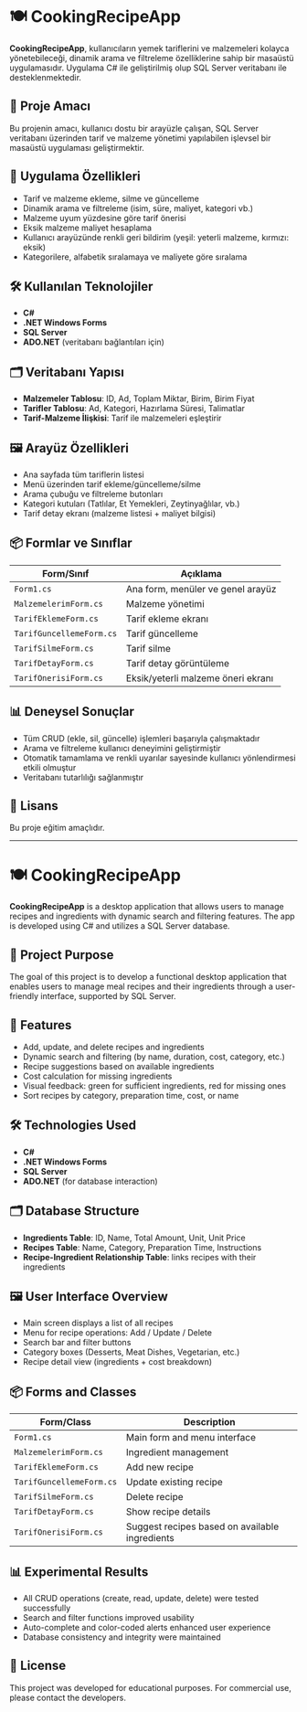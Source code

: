 # 🍽️ CookingRecipeApp

**CookingRecipeApp**, kullanıcıların yemek tariflerini ve malzemeleri kolayca yönetebileceği, dinamik arama ve filtreleme özelliklerine sahip bir masaüstü uygulamasıdır. Uygulama C# ile geliştirilmiş olup SQL Server veritabanı ile desteklenmektedir.

## 📌 Proje Amacı

Bu projenin amacı, kullanıcı dostu bir arayüzle çalışan, SQL Server veritabanı üzerinden tarif ve malzeme yönetimi yapılabilen işlevsel bir masaüstü uygulaması geliştirmektir.

## 🧩 Uygulama Özellikleri

- Tarif ve malzeme ekleme, silme ve güncelleme
- Dinamik arama ve filtreleme (isim, süre, maliyet, kategori vb.)
- Malzeme uyum yüzdesine göre tarif önerisi
- Eksik malzeme maliyet hesaplama
- Kullanıcı arayüzünde renkli geri bildirim (yeşil: yeterli malzeme, kırmızı: eksik)
- Kategorilere, alfabetik sıralamaya ve maliyete göre sıralama

## 🛠️ Kullanılan Teknolojiler

- **C#**
- **.NET Windows Forms**
- **SQL Server**
- **ADO.NET** (veritabanı bağlantıları için)

## 🗂️ Veritabanı Yapısı

- **Malzemeler Tablosu**: ID, Ad, Toplam Miktar, Birim, Birim Fiyat
- **Tarifler Tablosu**: Ad, Kategori, Hazırlama Süresi, Talimatlar
- **Tarif-Malzeme İlişkisi**: Tarif ile malzemeleri eşleştirir

## 🖼️ Arayüz Özellikleri

- Ana sayfada tüm tariflerin listesi
- Menü üzerinden tarif ekleme/güncelleme/silme
- Arama çubuğu ve filtreleme butonları
- Kategori kutuları (Tatlılar, Et Yemekleri, Zeytinyağlılar, vb.)
- Tarif detay ekranı (malzeme listesi + maliyet bilgisi)

## 📦 Formlar ve Sınıflar

| Form/Sınıf             | Açıklama |
|------------------------|----------|
| `Form1.cs`             | Ana form, menüler ve genel arayüz |
| `MalzemelerimForm.cs`  | Malzeme yönetimi |
| `TarifEklemeForm.cs`   | Tarif ekleme ekranı |
| `TarifGuncellemeForm.cs` | Tarif güncelleme |
| `TarifSilmeForm.cs`    | Tarif silme |
| `TarifDetayForm.cs`    | Tarif detay görüntüleme |
| `TarifOnerisiForm.cs`  | Eksik/yeterli malzeme öneri ekranı |

## 📊 Deneysel Sonuçlar

- Tüm CRUD (ekle, sil, güncelle) işlemleri başarıyla çalışmaktadır
- Arama ve filtreleme kullanıcı deneyimini geliştirmiştir
- Otomatik tamamlama ve renkli uyarılar sayesinde kullanıcı yönlendirmesi etkili olmuştur
- Veritabanı tutarlılığı sağlanmıştır

## 📃 Lisans

Bu proje eğitim amaçlıdır.


___________________________________________________________________________________________________________________________________________________________________________________________________________________


# 🍽️ CookingRecipeApp

**CookingRecipeApp** is a desktop application that allows users to manage recipes and ingredients with dynamic search and filtering features. The app is developed using C# and utilizes a SQL Server database.

## 📌 Project Purpose

The goal of this project is to develop a functional desktop application that enables users to manage meal recipes and their ingredients through a user-friendly interface, supported by SQL Server.

## 🧩 Features

- Add, update, and delete recipes and ingredients
- Dynamic search and filtering (by name, duration, cost, category, etc.)
- Recipe suggestions based on available ingredients
- Cost calculation for missing ingredients
- Visual feedback: green for sufficient ingredients, red for missing ones
- Sort recipes by category, preparation time, cost, or name

## 🛠️ Technologies Used

- **C#**
- **.NET Windows Forms**
- **SQL Server**
- **ADO.NET** (for database interaction)

## 🗂️ Database Structure

- **Ingredients Table**: ID, Name, Total Amount, Unit, Unit Price
- **Recipes Table**: Name, Category, Preparation Time, Instructions
- **Recipe-Ingredient Relationship Table**: links recipes with their ingredients

## 🖼️ User Interface Overview

- Main screen displays a list of all recipes
- Menu for recipe operations: Add / Update / Delete
- Search bar and filter buttons
- Category boxes (Desserts, Meat Dishes, Vegetarian, etc.)
- Recipe detail view (ingredients + cost breakdown)

## 📦 Forms and Classes

| Form/Class               | Description |
|--------------------------|-------------|
| `Form1.cs`               | Main form and menu interface |
| `MalzemelerimForm.cs`    | Ingredient management |
| `TarifEklemeForm.cs`     | Add new recipe |
| `TarifGuncellemeForm.cs` | Update existing recipe |
| `TarifSilmeForm.cs`      | Delete recipe |
| `TarifDetayForm.cs`      | Show recipe details |
| `TarifOnerisiForm.cs`    | Suggest recipes based on available ingredients |

## 📊 Experimental Results

- All CRUD operations (create, read, update, delete) were tested successfully
- Search and filter functions improved usability
- Auto-complete and color-coded alerts enhanced user experience
- Database consistency and integrity were maintained

## 📃 License

This project was developed for educational purposes. For commercial use, please contact the developers.



